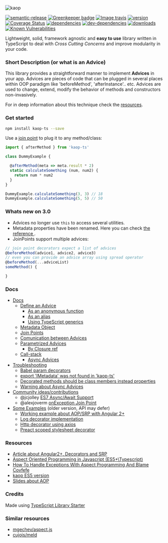 ![kaop](http://i.imgur.com/6biEpsq.png)

[![semantic-release](https://img.shields.io/badge/%20%20%F0%9F%93%A6%F0%9F%9A%80-semantic--release-e10079.svg)](https://github.com/semantic-release/semantic-release)
[![Greenkeeper badge](https://badges.greenkeeper.io/k1r0s/kaop-ts.svg)](https://greenkeeper.io/)
[![Image travis](https://travis-ci.org/k1r0s/kaop-ts.svg?branch=master)](https://travis-ci.org/k1r0s/)
[![version](https://img.shields.io/npm/v/kaop-ts.svg)](https://www.npmjs.com/package/kaop-ts/)
[![Coverage Status](https://coveralls.io/repos/github/k1r0s/kaop-ts/badge.svg?branch=master)](https://coveralls.io/github/k1r0s/kaop-ts?branch=master)
[![dependencies](https://david-dm.org/k1r0s/kaop-ts/status.svg)](https://david-dm.org/k1r0s/kaop-ts/status.svg)
[![dev-dependencies](https://david-dm.org/k1r0s/kaop-ts/dev-status.svg)](https://www.npmjs.com/package/kaop-ts)
[![downloads](https://img.shields.io/npm/dm/kaop-ts.svg)](https://www.npmjs.com/package/kaop-ts)
[![Known Vulnerabilities](https://snyk.io/test/npm/kaop-ts/badge.svg)](https://snyk.io/test/npm/kaop-ts)

Lightweight, solid, framework agnostic and **easy to use** library written in TypeScript to deal with *Cross Cutting Concerns* and improve modularity in your code.

### Short Description (or what is an Advice)

This library provides a straightforward manner to implement **Advices** in your app. Advices are pieces of code that can be plugged in several places within OOP paradigm like 'beforeMethod', 'afterInstance'.. etc. Advices are used to change, extend, modify the behavior of methods and constructors non-invasively.

For in deep information about this technique check the [resources](#resources).

### Get started

```bash
npm install kaop-ts --save
```
Use a [join point](/docs/api.md#available-join-points) to plug it to any method/class:

```javascript
import { afterMethod } from 'kaop-ts'

class DummyExample {

  @afterMethod(meta => meta.result * 2)
  static calculateSomething (num, num2) {
    return num * num2
  }
}

DummyExample.calculateSomething(3, 3) // 18
DummyExample.calculateSomething(5, 5) // 50
```

### Whats new on 3.0

- Advices no longer use `this` to access several utilities.
- Metadata properties have been renamed. Here you can check [the reference ](https://github.com/k1r0s/kaop-ts/blob/master/docs/api.md#metadata).
- JoinPoints support multiple advices:

```javascript
// join point decorators expect a list of advices
@beforeMethod(advice1, advice2, advice3)
// even you can provide an advice array using spread operator
@beforeMethod(...adviceList)
someMethod() {

}

```

### Docs

- [Docs](/docs/api.md)
  - [Define an Advice](/docs/api.md#how-do-i-define-an-advice)
    - [As an anonymous function](/docs/api.md#as-an-anonymous-function-warning-about-lambda)
    - [As an alias](/docs/api.md#as-an-alias)
    - [Using TypeScript generics](/docs/api.md#using-typescript-generics)
  - [Metadata Object](/docs/api.md#metadata)
  - [Join Points](/docs/api.md#available-join-points)
  - [Comunication between Advices](/docs/api.md#comunication-between-advices-or-decorated-method-metadata)
  - [Parametrized Advices](/docs/api.md#receiving-params)
    - [By Closure ref](/docs/api.md#by-closure-reference)
  - [Call-stack](/docs/api.md#call-stack)
    - [Async Advices](/docs/api.md#async-advices)
- [Troubleshooting](/docs/faq.md)
  - [Babel param decorators](/docs/faq.md#babel-param-decorators)
  - [export 'IMetadata' was not found in 'kaop-ts'](/docs/faq.md#imetadata-was-not-found-in-kaop-ts)
  - [Decorated methods should be class members instead properties](/docs/faq.md#do-not-reassign-methods-or-use-decorators-on-arrow-functions-ie-public-something----)
  - [Warning about Async Advices](/docs/faq.md#avoid-async-advices-with-some-frameworks-functions-ie-react-render-function)
- [Community ideas/contributions](/docs/community.md)
  - @jcjolley [ES7 Async/Await Support](/docs/community.md#es7-asyncawait-support)
  - @alexjoverm [onException Join Point](https://github.com/k1r0s/kaop-ts/pull/4)
- [Some Examples](/docs/examples.md)
  (older version, API may defer)
  - [Working example about AOP/SRP with Angular 2+](https://github.com/k1r0s/angular2-srp-showcase)
  - [Log decorator implementation](/docs/examples.md#log-decorator)
  - [Http decorator using axios](/docs/examples.md#http-decorator)
  - [Preact scoped stylesheet decorator](/docs/examples.md#preact-scoped-stylesheet-decorator)


### Resources

- [Article about Angular2+, Decorators and SRP](https://hackernoon.com/angular-tutorial-separation-of-concerns-using-es7-decorators-ed6c9756265)
- [Aspect Oriented Programming in Javascript (ES5+\Typescript)](https://hackernoon.com/aspect-oriented-programming-in-javascript-es5-typescript-d751dda576d0)
- [How To Handle Exceptions With Aspect Programming And Blame Covfefe](https://hackernoon.com/today-im-gonna-show-you-a-brief-yet-useful-example-about-aspect-oriented-programming-b79b2cede864)
- [kaop ES5 version](https://github.com/k1r0s/kaop)
- [Slides about AOP](https://k1r0s.github.io/aop-intro/)

### Credits

Made using [TypeScript Library Starter](https://github.com/alexjoverm/typescript-library-starter/)

### Similar resources

- [mgechev/aspect.js](https://github.com/mgechev/aspect.js)
- [cujojs/meld](https://github.com/cujojs/meld)
